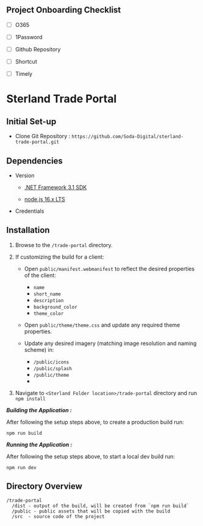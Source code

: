 ## Project Onboarding Checklist 

- [ ] O365
- [ ] 1Password
- [ ] Github Repository
- [ ] Shortcut
- [ ] Timely


# Sterland Trade Portal

## Initial Set-up

- Clone Git Repository : `https://github.com/Soda-Digital/sterland-trade-portal.git`

## Dependencies

* Version
	
	- [.NET Framework 3.1 SDK](https://dotnet.microsoft.com/en-us/download/dotnet/3.1)

	- [node.js 16.x LTS](https://nodejs.dev/download)
		
* Credentials
		
## Installation

1.  Browse to the `/trade-portal` directory.

2.  If customizing the build for a client:

    -   Open `public/manifest.webmanifest` to reflect the desired properties of the client:

        -   `name`
        -   `short_name`
        -   `description`
        -   `background_color`
        -   `theme_color`

    -   Open `public/theme/theme.css` and update any required theme properties.

    -   Update any desired imagery (matching image resolution and naming scheme) in:
        -   `/public/icons`
        -   `/public/splash`
        -   `/public/theme`
        -   

3. Navigate to `<Sterland Folder location>/trade-portal` directory and run `npm install` 

***Building the Application :***

After following the setup steps above, to create a production build run:

`npm run build`

	
***Running the Application :***

After following the setup steps above, to start a local dev build run:

`npm run dev`

## Directory Overview

```
/trade-portal
  /dist - output of the build, will be created from `npm run build`
  /public - public assets that will be copied with the build
  /src  - source code of the project
```
